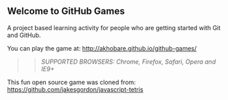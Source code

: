 ## Welcome to GitHub Games

A project based learning activity for people who are getting started with Git and GitHub.

You can play the game at: http://akhobare.github.io/github-games/

>> _*SUPPORTED BROWSERS*: Chrome, Firefox, Safari, Opera and IE9+_

This fun open source game was cloned from: https://github.com/jakesgordon/javascript-tetris
